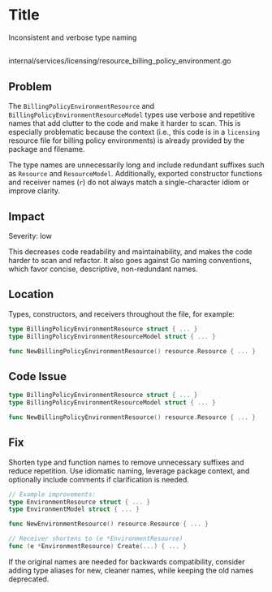 # Title

Inconsistent and verbose type naming

##

internal/services/licensing/resource_billing_policy_environment.go

## Problem

The `BillingPolicyEnvironmentResource` and `BillingPolicyEnvironmentResourceModel` types use verbose and repetitive names that add clutter to the code and make it harder to scan. This is especially problematic because the context (i.e., this code is in a `licensing` resource file for billing policy environments) is already provided by the package and filename. 

The type names are unnecessarily long and include redundant suffixes such as `Resource` and `ResourceModel`. Additionally, exported constructor functions and receiver names (`r`) do not always match a single-character idiom or improve clarity.

## Impact

Severity: low

This decreases code readability and maintainability, and makes the code harder to scan and refactor. It also goes against Go naming conventions, which favor concise, descriptive, non-redundant names.

## Location

Types, constructors, and receivers throughout the file, for example:

```go
type BillingPolicyEnvironmentResource struct { ... }
type BillingPolicyEnvironmentResourceModel struct { ... }

func NewBillingPolicyEnvironmentResource() resource.Resource { ... }
```

## Code Issue

```go
type BillingPolicyEnvironmentResource struct { ... }
type BillingPolicyEnvironmentResourceModel struct { ... }

func NewBillingPolicyEnvironmentResource() resource.Resource { ... }
```

## Fix

Shorten type and function names to remove unnecessary suffixes and reduce repetition. Use idiomatic naming, leverage package context, and optionally include comments if clarification is needed.

```go
// Example improvements:
type EnvironmentResource struct { ... }
type EnvironmentModel struct { ... }

func NewEnvironmentResource() resource.Resource { ... }

// Receiver shortens to (e *EnvironmentResource)
func (e *EnvironmentResource) Create(...) { ... }
```

If the original names are needed for backwards compatibility, consider adding type aliases for new, cleaner names, while keeping the old names deprecated.

